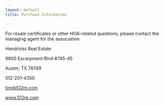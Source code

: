 ```yaml
---
layout: default
title: Purchase Information

---
```


For resale certificates or other HOA-related questions, please contact the managing agent for the association:

Hendricks Real Estate

9600 Escarpment Blvd #745-45

Austin, TX 78749

512-201-4350

tim@512re.com

www.512re.com